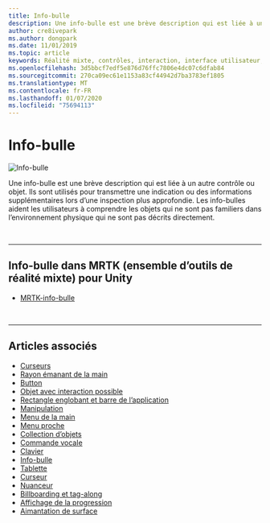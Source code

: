 ```yaml
---
title: Info-bulle
description: Une info-bulle est une brève description qui est liée à un autre contrôle ou objet.
author: cre8ivepark
ms.author: dongpark
ms.date: 11/01/2019
ms.topic: article
keywords: Réalité mixte, contrôles, interaction, interface utilisateur, expérience utilisateur
ms.openlocfilehash: 3d5bbcf7edf5e876d76ffc7806e4dc07c6dfab84
ms.sourcegitcommit: 270ca09ec61e1153a83cf44942d7ba3783ef1805
ms.translationtype: MT
ms.contentlocale: fr-FR
ms.lasthandoff: 01/07/2020
ms.locfileid: "75694113"
---
```

# <a name="tooltip"></a>Info-bulle

![Info-bulle](images/UX/UX_Hero_Tooltip.jpg)

Une info-bulle est une brève description qui est liée à un autre contrôle ou objet. Ils sont utilisés pour transmettre une indication ou des informations supplémentaires lors d’une inspection plus approfondie. Les info-bulles aident les utilisateurs à comprendre les objets qui ne sont pas familiers dans l’environnement physique qui ne sont pas décrits directement. 

<br>

---

## <a name="tooltip-in-mrtk-mixed-reality-toolkit-for-unity"></a>Info-bulle dans MRTK (ensemble d’outils de réalité mixte) pour Unity

* [MRTK-info-bulle](https://microsoft.github.io/MixedRealityToolkit-Unity/Documentation/README_Tooltip.html)

<br>

---

## <a name="see-also"></a>Articles associés

* [Curseurs](cursors.md)
* [Rayon émanant de la main](point-and-commit.md)
* [Button](button.md)
* [Objet avec interaction possible](interactable-object.md)
* [Rectangle englobant et barre de l’application](app-bar-and-bounding-box.md)
* [Manipulation](direct-manipulation.md)
* [Menu de la main](hand-menu.md)
* [Menu proche](near-menu.md)
* [Collection d’objets](object-collection.md)
* [Commande vocale](voice-input.md)
* [Clavier](keyboard.md)
* [Info-bulle](tooltip.md)
* [Tablette](slate.md)
* [Curseur](slider.md)
* [Nuanceur](shader.md)
* [Billboarding et tag-along](billboarding-and-tag-along.md)
* [Affichage de la progression](progress.md)
* [Aimantation de surface](surface-magnetism.md)
